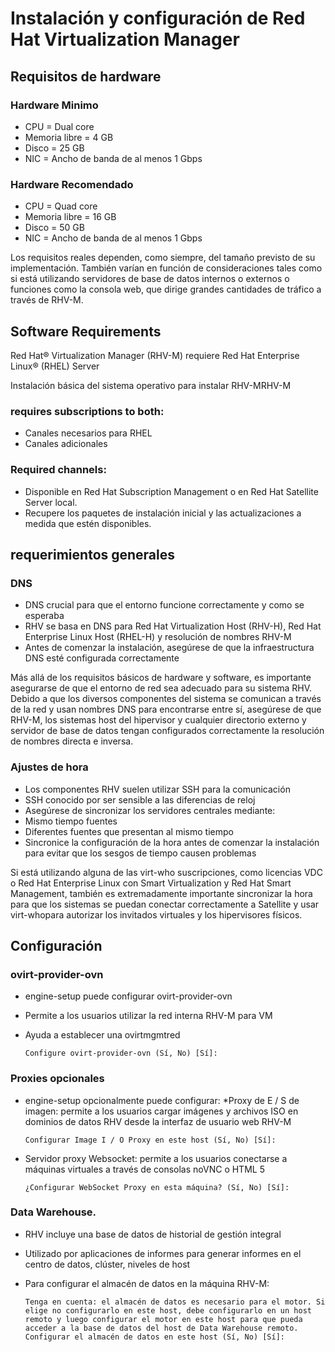 # Instalación y configuración de Red Hat Virtualization Manager

## Requisitos de hardware

### Hardware Minimo

* CPU = Dual core
* Memoria libre = 4 GB
* Disco = 25 GB
* NIC = Ancho de banda de al menos 1 Gbps

### Hardware Recomendado

* CPU = Quad core
* Memoria libre = 16 GB
* Disco = 50 GB
* NIC = Ancho de banda de al menos 1 Gbps


Los requisitos reales dependen, como siempre, del tamaño previsto de su implementación. También varían en función de consideraciones tales como si está utilizando servidores de base de datos internos o externos o funciones como la consola web, que dirige grandes cantidades de tráfico a través de RHV-M.

## Software Requirements
Red Hat® Virtualization Manager (RHV-M) requiere Red Hat Enterprise Linux® (RHEL) Server

Instalación básica del sistema operativo para instalar RHV-MRHV-M 

### requires subscriptions to both: 
* Canales necesarios para RHEL
* Canales adicionales

### Required channels:
* Disponible en Red Hat Subscription Management o en Red Hat Satellite Server local.
* Recupere los paquetes de instalación inicial y las actualizaciones a medida que estén disponibles.



## requerimientos generales
### DNS
* DNS crucial para que el entorno funcione correctamente y como se esperaba
* RHV se basa en DNS para Red Hat Virtualization Host (RHV-H), Red Hat Enterprise Linux Host (RHEL-H) y resolución de nombres RHV-M
* Antes de comenzar la instalación, asegúrese de que la infraestructura DNS esté configurada correctamente

Más allá de los requisitos básicos de hardware y software, es importante asegurarse de que el entorno de red sea adecuado para su sistema RHV. Debido a que los diversos componentes del sistema se comunican a través de la red y usan nombres DNS para encontrarse entre sí, asegúrese de que RHV-M, los sistemas host del hipervisor y cualquier directorio externo y servidor de base de datos tengan configurados correctamente la resolución de nombres directa e inversa.

### Ajustes de hora
* Los componentes RHV suelen utilizar SSH para la comunicación
* SSH conocido por ser sensible a las diferencias de reloj
* Asegúrese de sincronizar los servidores centrales mediante:
* Mismo tiempo fuentes
* Diferentes fuentes que presentan al mismo tiempo
* Sincronice la configuración de la hora antes de comenzar la instalación para evitar que los sesgos de tiempo causen problemas

Si está utilizando alguna de las virt-who suscripciones, como licencias VDC o Red Hat Enterprise Linux con Smart Virtualization y Red Hat Smart Management, también es extremadamente importante sincronizar la hora para que los sistemas se puedan conectar correctamente a Satellite y usar virt-whopara autorizar los invitados virtuales y los hipervisores físicos.

## Configuración
### ovirt-provider-ovn
* engine-setup puede configurar ovirt-provider-ovn
* Permite a los usuarios utilizar la red interna RHV-M para VM
* Ayuda a establecer una ovirtmgmtred
          
      Configure ovirt-provider-ovn (Sí, No) [Sí]:

### Proxies opcionales
* engine-setup opcionalmente puede configurar:
*Proxy de E / S de imagen: permite a los usuarios cargar imágenes y archivos ISO en dominios de datos RHV desde la interfaz de usuario web RHV-M

      Configurar Image I / O Proxy en este host (Sí, No) [Sí]:
          
* Servidor proxy Websocket: permite a los usuarios conectarse a máquinas virtuales a través de consolas noVNC o HTML 5

      ¿Configurar WebSocket Proxy en esta máquina? (Sí, No) [Sí]:
          
          
### Data Warehouse.
* RHV incluye una base de datos de historial de gestión integral
* Utilizado por aplicaciones de informes para generar informes en el centro de datos, clúster, niveles de host
* Para configurar el almacén de datos en la máquina RHV-M:

      Tenga en cuenta: el almacén de datos es necesario para el motor. Si elige no configurarlo en este host, debe configurarlo en un host remoto y luego configurar el motor en este host para que pueda acceder a la base de datos del host de Data Warehouse remoto. Configurar el almacén de datos en este host (Sí, No) [Sí]:

